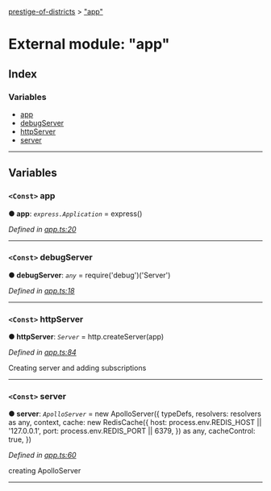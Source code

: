 [prestige-of-districts](../README.md) > ["app"](../modules/_app_.md)

# External module: "app"

## Index

### Variables

* [app](_app_.md#app)
* [debugServer](_app_.md#debugserver)
* [httpServer](_app_.md#httpserver)
* [server](_app_.md#server)

---

## Variables

<a id="app"></a>

### `<Const>` app

**● app**: *`express.Application`* =  express()

*Defined in [app.ts:20](https://github.com/YarosJ/prestige-of-districts/blob/a1ae45e/app.ts#L20)*

___
<a id="debugserver"></a>

### `<Const>` debugServer

**● debugServer**: *`any`* =  require('debug')('Server')

*Defined in [app.ts:18](https://github.com/YarosJ/prestige-of-districts/blob/a1ae45e/app.ts#L18)*

___
<a id="httpserver"></a>

### `<Const>` httpServer

**● httpServer**: *`Server`* =  http.createServer(app)

*Defined in [app.ts:84](https://github.com/YarosJ/prestige-of-districts/blob/a1ae45e/app.ts#L84)*

Creating server and adding subscriptions

___
<a id="server"></a>

### `<Const>` server

**● server**: *`ApolloServer`* =  new ApolloServer({
  typeDefs,
  resolvers: resolvers as any,
  context,
  cache: new RedisCache({
    host: process.env.REDIS_HOST || '127.0.0.1',
    port: process.env.REDIS_PORT || 6379,
  }) as any,
  cacheControl: true,
})

*Defined in [app.ts:60](https://github.com/YarosJ/prestige-of-districts/blob/a1ae45e/app.ts#L60)*

creating ApolloServer

___

